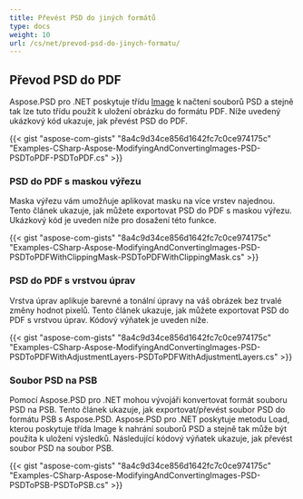 ```yaml
---
title: Převést PSD do jiných formátů
type: docs
weight: 10
url: /cs/net/prevod-psd-do-jinych-formatu/
---
```



## **Převod PSD do PDF**


Aspose.PSD pro .NET poskytuje třídu [Image](https://reference.aspose.com/psd/net/aspose.psd/image) k načtení souborů PSD a stejně tak lze tuto třídu použít k uložení obrázku do formátu PDF. Níže uvedený ukázkový kód ukazuje, jak převést PSD do PDF.



{{< gist "aspose-com-gists" "8a4c9d34ce856d1642fc7c0ce974175c" "Examples-CSharp-Aspose-ModifyingAndConvertingImages-PSD-PSDToPDF-PSDToPDF.cs" >}}
### **PSD do PDF s maskou výřezu**


Maska výřezu vám umožňuje aplikovat masku na více vrstev najednou. Tento článek ukazuje, jak můžete exportovat PSD do PDF s maskou výřezu. Ukázkový kód je uveden níže pro dosažení této funkce.


{{< gist "aspose-com-gists" "8a4c9d34ce856d1642fc7c0ce974175c" "Examples-CSharp-Aspose-ModifyingAndConvertingImages-PSD-PSDToPDFWithClippingMask-PSDToPDFWithClippingMask.cs" >}}
### **PSD do PDF s vrstvou úprav**


Vrstva úprav aplikuje barevné a tonální úpravy na váš obrázek bez trvalé změny hodnot pixelů. Tento článek ukazuje, jak můžete exportovat PSD do PDF s vrstvou úprav. Kódový výňatek je uveden níže.

{{< gist "aspose-com-gists" "8a4c9d34ce856d1642fc7c0ce974175c" "Examples-CSharp-Aspose-ModifyingAndConvertingImages-PSD-PSDToPDFWithAdjustmentLayers-PSDToPDFWithAdjustmentLayers.cs" >}}
### **Soubor PSD na PSB**


Pomocí Aspose.PSD pro .NET mohou vývojáři konvertovat formát souboru PSD na PSB. Tento článek ukazuje, jak exportovat/převést soubor PSD do formátu PSB s Aspose.PSD. Aspose.PSD pro .NET poskytuje metodu Load, kterou poskytuje třída Image k nahrání souborů PSD a stejně tak může být použita k uložení výsledků. Následující kódový výňatek ukazuje, jak převést soubor PSD na soubor PSB.

{{< gist "aspose-com-gists" "8a4c9d34ce856d1642fc7c0ce974175c" "Examples-CSharp-Aspose-ModifyingAndConvertingImages-PSD-PSDToPSB-PSDToPSB.cs" >}}


